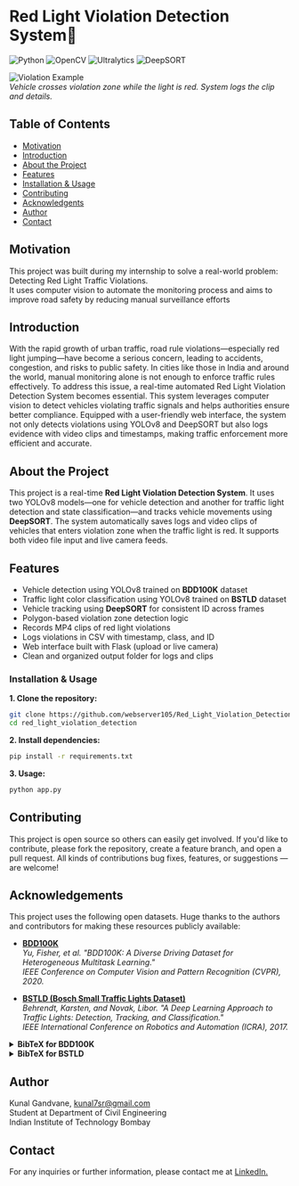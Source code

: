 # Red Light Violation Detection System🚦
![Python](https://img.shields.io/badge/Python-3.8%2B-blue)
![OpenCV](https://img.shields.io/badge/OpenCV-4.9.0-green)
![Ultralytics](https://img.shields.io/badge/Ultralytics-YOLOv8-orange)
![DeepSORT](https://img.shields.io/badge/DeepSORT-Tracking-lightgrey)

![Violation Example](sample_output.jpg)  
*Vehicle crosses violation zone while the light is red. System logs the clip and details.*

## Table of Contents
- [Motivation](#motivation)
- [Introduction](#introduction)
- [About the Project](#about-the-project)
- [Features](#features)
- [Installation & Usage](#installation--usage)
- [Contributing](#contributing)
- [Acknowledgents](#acknowledgements)
- [Author](#author)
- [Contact](#contact)

## Motivation
This project was built during my internship to solve a real-world problem: Detecting Red Light Traffic Violations.\
It uses computer vision to automate the monitoring process and aims to improve road safety by reducing manual surveillance efforts

## Introduction
With the rapid growth of urban traffic, road rule violations—especially red light jumping—have become a serious concern, leading to accidents, congestion, and risks to public safety. In cities like those in India and around the world, manual monitoring alone is not enough to enforce traffic rules effectively. To address this issue, a real-time automated Red Light Violation Detection System becomes essential. This system leverages computer vision to detect vehicles violating traffic signals and helps authorities ensure better compliance. Equipped with a user-friendly web interface, the system not only detects violations using YOLOv8 and DeepSORT but also logs evidence with video clips and timestamps, making traffic enforcement more efficient and accurate.

## About the Project

This project is a real-time **Red Light Violation Detection System**. It uses two YOLOv8 models—one for vehicle detection and another for traffic light detection and state classification—and tracks vehicle movements using **DeepSORT**. The system automatically saves logs and video clips of vehicles that enters violation zone when the traffic light is red. It supports both video file input and live camera feeds.

## Features

- Vehicle detection using YOLOv8 trained on **BDD100K** dataset  
- Traffic light color classification using YOLOv8 trained on **BSTLD** dataset  
- Vehicle tracking using **DeepSORT** for consistent ID across frames  
- Polygon-based violation zone detection logic  
- Records MP4 clips of red light violations  
- Logs violations in CSV with timestamp, class, and ID  
- Web interface built with Flask (upload or live camera)  
- Clean and organized output folder for logs and clips

### Installation & Usage
**1. Clone the repository:**
```bash
git clone https://github.com/webserver105/Red_Light_Violation_Detection
cd red_light_violation_detection
```
**2. Install dependencies:**
```bash
pip install -r requirements.txt
```
**3. Usage:**
```bash
python app.py
```

## Contributing
This project is open source so others can easily get involved. If you'd like to contribute, please fork the repository, create a feature branch, and open a pull request. All kinds of contributions bug fixes, features, or suggestions — are welcome!

## Acknowledgements
This project uses the following open datasets. Huge thanks to the authors and contributors for making these resources publicly available:

- **[BDD100K](https://bdd-data.berkeley.edu/)**  
  *Yu, Fisher, et al. "BDD100K: A Diverse Driving Dataset for Heterogeneous Multitask Learning."*  
  *IEEE Conference on Computer Vision and Pattern Recognition (CVPR), 2020.*

- **[BSTLD (Bosch Small Traffic Lights Dataset)](https://hci.iwr.uni-heidelberg.de/content/bosch-small-traffic-lights-dataset)**  
  *Behrendt, Karsten, and Novak, Libor. "A Deep Learning Approach to Traffic Lights: Detection, Tracking, and Classification."*  
  *IEEE International Conference on Robotics and Automation (ICRA), 2017.*

<details>
<summary><strong>BibTeX for BDD100K</strong></summary>

```bibtex
@InProceedings{bdd100k,
    author = {Yu, Fisher and Chen, Haofeng and Wang, Xin and Xian, Wenqi and Chen, Yingying and Liu, Fangchen and Madhavan, Vashisht and Darrell, Trevor},
    title = {BDD100K: A Diverse Driving Dataset for Heterogeneous Multitask Learning},
    booktitle = {The IEEE Conference on Computer Vision and Pattern Recognition (CVPR)},
    month = {June},
    year = {2020}
}
```

</details>

<details>
<summary><strong>BibTeX for BSTLD</strong></summary>
  
```bibtex
@inproceedings{BehrendtNovak2017ICRA,
  title={A Deep Learning Approach to Traffic Lights: Detection, Tracking, and Classification},
  author={Behrendt, Karsten and Novak, Libor},
  booktitle={Robotics and Automation (ICRA), 2017 IEEE International Conference on},
  organization={IEEE}
}
```
</details>

## Author
Kunal Gandvane, kunal7sr@gmail.com\
Student at Department of Civil Engineering\
Indian Institute of Technology Bombay

## Contact
For any inquiries or further information, please contact me at [LinkedIn.](https://www.linkedin.com/in/kunal-gandvane-b28062346/)
